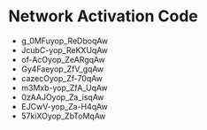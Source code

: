 # Network Activation Code
* g_0MFuyop_ReDboqAw
* JcubC-yop_ReKXUqAw
* of-AcOyop_ZeARgqAw
* Gy4Faeyop_ZfV_gqAw
* cazecOyop_Zf-70qAw
* m3Mxb-yop_ZfA_UqAw
* 0zAAJOyop_Za_isqAw
* EJCwV-yop_Za-H4qAw
* 57kiXOyop_ZbToMqAw